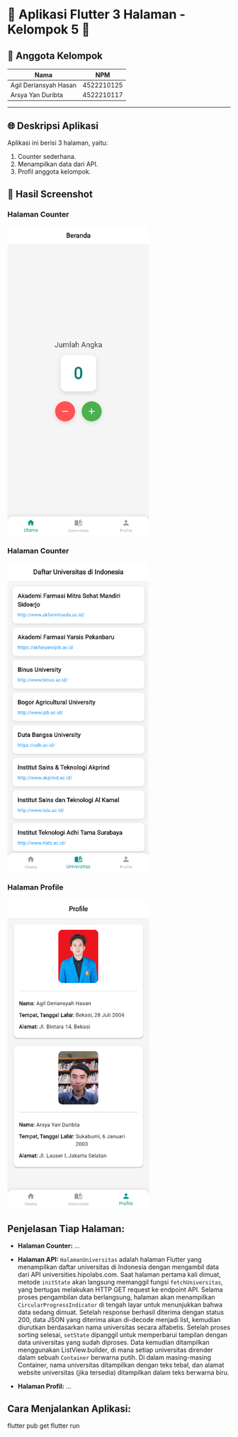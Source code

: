 # 🌟 Aplikasi Flutter 3 Halaman - Kelompok 5 🌟

## 👥 Anggota Kelompok
| Nama                  | NPM        |
|-----------------------|------------|
| Agil Deriansyah Hasan | 4522210125 |
| Arsya Yan Duribta     | 4522210117 |

---

## 🌐 Deskripsi Aplikasi

Aplikasi ini berisi 3 halaman, yaitu:
1. Counter sederhana.
2. Menampilkan data dari API.
3. Profil anggota kelompok.

## 📸 Hasil Screenshot

### Halaman Counter
![Counter](screenshot/counter.png)

### Halaman Counter
![Counter](screenshot/universitas.png)

### Halaman Profile
![Profile](screenshot/profile.png)

## Penjelasan Tiap Halaman:
- **Halaman Counter:** ...
  
- **Halaman API:** `HalamanUniversitas` adalah halaman Flutter yang menampilkan daftar universitas di Indonesia dengan mengambil data dari API universities.hipolabs.com. Saat halaman pertama kali dimuat, metode `initState` akan langsung memanggil fungsi `fetchUniversitas`, yang bertugas melakukan HTTP GET request ke endpoint API. Selama proses pengambilan data berlangsung, halaman akan menampilkan `CircularProgressIndicator` di tengah layar untuk menunjukkan bahwa data sedang dimuat. Setelah response berhasil diterima dengan status 200, data JSON yang diterima akan di-decode menjadi list, kemudian diurutkan berdasarkan nama universitas secara alfabetis. Setelah proses sorting selesai, `setState` dipanggil untuk memperbarui tampilan dengan data universitas yang sudah diproses. Data kemudian ditampilkan menggunakan ListView.builder, di mana setiap universitas dirender dalam sebuah `Container` berwarna putih. Di dalam masing-masing Container, nama universitas ditampilkan dengan teks tebal, dan alamat website universitas (jika tersedia) ditampilkan dalam teks berwarna biru.
  
- **Halaman Profil:** ...


## Cara Menjalankan Aplikasi:

flutter pub get flutter run
